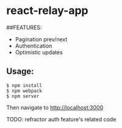 # react-relay-app
##FEATURES:
- Pagination prev/next
- Authentication
- Optimistic updates

Usage:
-------

```console
$ npm install
$ npm webpack
$ npm server
```

Then navigate to [http://localhost:3000](http://localhost:3000)

TODO:
refractor auth feature's related code
